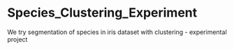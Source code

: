 # Species_Clustering_Experiment
We try segmentation of species in iris dataset with clustering - experimental project
